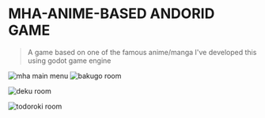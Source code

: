 # MHA-ANIME-BASED ANDORID GAME
> A game based on one of the famous anime/manga
> I've developed this using godot game engine 

![mha main menu](https://github.com/green-gray-gaurav/MHA_ANIME_ANDORID_GAME/blob/master/Screenshot%202023-11-10%20160708.png?raw=true)
![bakugo room](https://github.com/green-gray-gaurav/MHA_ANIME_ANDORID_GAME/blob/master/s2.png?raw=true)

![deku room](https://github.com/green-gray-gaurav/MHA_ANIME_ANDORID_GAME/blob/master/s3.png?raw=true)

![todoroki room](https://github.com/green-gray-gaurav/MHA_ANIME_ANDORID_GAME/blob/master/s4.png?raw=true)
